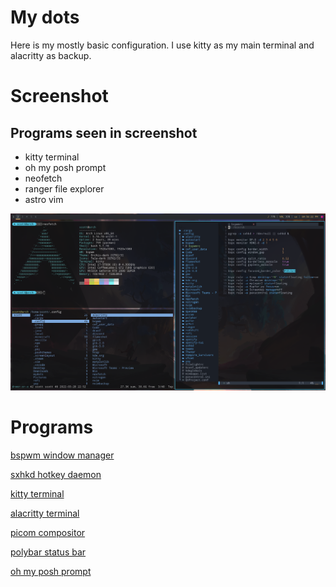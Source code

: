 # My dots
Here is my mostly basic configuration. I use kitty as my main terminal and alacritty as backup.

# Screenshot
## Programs seen in screenshot
 - kitty terminal
 - oh my posh prompt
 - neofetch
 - ranger file explorer
 - astro vim

![](screenshot.png)

# Programs
[bspwm window manager](https://github.com/baskerville/bspwm)

[sxhkd hotkey daemon](https://github.com/baskerville/sxhkd)

[kitty terminal](https://github.com/kovidgoyal/kitty)

[alacritty terminal](https://github.com/alacritty/alacritty)

[picom compositor](https://github.com/yshui/picom)

[polybar status bar](https://github.com/polybar/polybar)

[oh my posh prompt](https://ohmyposh.dev/)